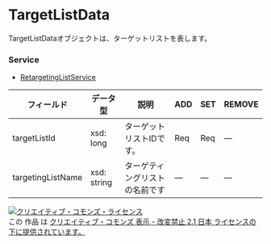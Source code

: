 # TargetListData
TargetListDataオブジェクトは、ターゲットリストを表します。
### Service
+ [RetargetingListService](../services/RetargetingListService.md)

| フィールド | データ型 | 説明 | ADD | SET | REMOVE | 
|---|---|---|---|---|---|
| targetListId| xsd: long| ターゲットリストIDです。| Req| Req| — |
| targetingListName| xsd: string| ターゲティングリストの名前です| —| —| — |
<a rel="license" href="http://creativecommons.org/licenses/by-nd/2.1/jp/"><img alt="クリエイティブ・コモンズ・ライセンス" style="border-width:0" src="https://i.creativecommons.org/l/by-nd/2.1/jp/88x31.png" /></a><br />この 作品 は <a rel="license" href="http://creativecommons.org/licenses/by-nd/2.1/jp/">クリエイティブ・コモンズ 表示 - 改変禁止 2.1 日本 ライセンスの下に提供されています。</a>
